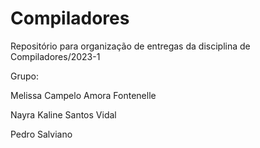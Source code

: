 # Compiladores
Repositório para organização de entregas da disciplina de Compiladores/2023-1

Grupo:

Melissa Campelo Amora Fontenelle

Nayra Kaline Santos Vidal

Pedro Salviano
